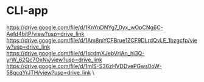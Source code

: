# CLI-app
https://drive.google.com/file/d/1KnYnDNYg7_0yx_wOpCNg6C-Aefd4bitP/view?usp=drive_link \
https://drive.google.com/file/d/1Am8mYCFBrue1ZCF9DLrdQvLE_1bzgcfp/view?usp=drive_link \
https://drive.google.com/file/d/1scdmXJebVrjAn_hi3Q-yrW_62Qc7OxNv/view?usp=drive_link \
https://drive.google.com/file/d/1mlS-S36zHVDDvePGws0oW-58qcqYrJTH/view?usp=drive_link \
